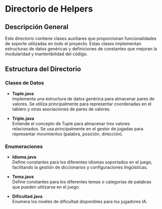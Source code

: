 # Directorio de Helpers

## Descripción General

Este directorio contiene clases auxiliares que proporcionan funcionalidades de soporte utilizadas en todo el proyecto. Estas clases implementan estructuras de datos genéricas y definiciones de constantes que mejoran la modularidad y mantenibilidad del código.

## Estructura del Directorio

### Clases de Datos

- **Tuple.java**  
  Implementa una estructura de datos genérica para almacenar pares de valores. Se utiliza principalmente para representar coordenadas en el tablero y otras asociaciones de pares de valores.

- **Triple.java**  
  Extiende el concepto de Tuple para almacenar tres valores relacionados. Se usa principalmente en el gestor de jugadas para representar movimientos (palabra, posición, dirección).
  
### Enumeraciones

- **Idioma.java**  
  Define constantes para los diferentes idiomas soportados en el juego, facilitando la gestión de diccionarios y configuraciones lingüísticas.

- **Tema.java**  
  Define constantes para los diferentes temas o categorías de palabras que pueden utilizarse en el juego.

- **Dificultad.java**  
  Enumera los niveles de dificultad disponibles para los jugadores IA.

